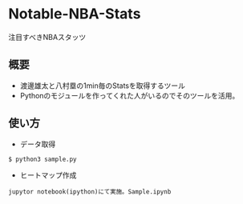 # Notable-NBA-Stats
注目すべきNBAスタッツ

## 概要
- 渡邊雄太と八村塁の1min毎のStatsを取得するツール
- Pythonのモジュールを作ってくれた人がいるのでそのツールを活用。

## 使い方
- データ取得
 ```
 $ python3 sample.py
 ```
- ヒートマップ作成
 ```
 jupytor notebook(ipython)にて実施。Sample.ipynb
 ```

